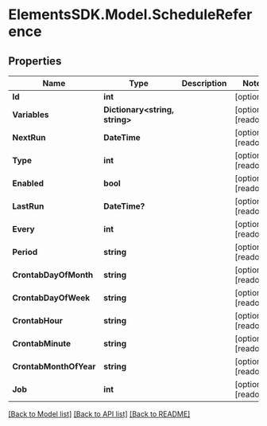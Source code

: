 # ElementsSDK.Model.ScheduleReference

## Properties

Name | Type | Description | Notes
------------ | ------------- | ------------- | -------------
**Id** | **int** |  | [optional] 
**Variables** | **Dictionary&lt;string, string&gt;** |  | [optional] [readonly] 
**NextRun** | **DateTime** |  | [optional] [readonly] 
**Type** | **int** |  | [optional] [readonly] 
**Enabled** | **bool** |  | [optional] [readonly] 
**LastRun** | **DateTime?** |  | [optional] [readonly] 
**Every** | **int** |  | [optional] [readonly] 
**Period** | **string** |  | [optional] [readonly] 
**CrontabDayOfMonth** | **string** |  | [optional] [readonly] 
**CrontabDayOfWeek** | **string** |  | [optional] [readonly] 
**CrontabHour** | **string** |  | [optional] [readonly] 
**CrontabMinute** | **string** |  | [optional] [readonly] 
**CrontabMonthOfYear** | **string** |  | [optional] [readonly] 
**Job** | **int** |  | [optional] [readonly] 

[[Back to Model list]](../README.md#documentation-for-models) [[Back to API list]](../README.md#documentation-for-api-endpoints) [[Back to README]](../README.md)


